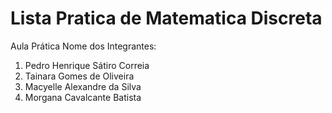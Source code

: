 # Lista Pratica de Matematica Discreta
Aula Prática
Nome dos Integrantes:
1) Pedro Henrique Sátiro Correia
2) Tainara Gomes de Oliveira
3) Macyelle Alexandre da Silva
4) Morgana Cavalcante Batista
